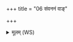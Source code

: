 +++
title = "06 संवननं वाङ्"

+++
<details><summary>मूलम् (WS)</summary>

संवननं वाङ् मनसो अथो संवननं हृदः ।  
अथो भगस्य यच्छ्रान्तं तेन संवनयामि वः ॥ ॥ १० ॥
</details>
